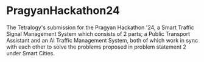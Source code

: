 # PragyanHackathon24
The Tetralogy's submission for the Pragyan Hackathon '24, a Smart Traffic Signal Management System which consists of 2 parts; a Public Transport Assistant and an AI Traffic Management System, both of which work in sync with each other to solve the problems proposed in problem statement 2 under Smart Cities.
